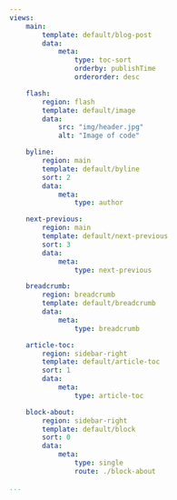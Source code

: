 ```yaml
---
views:
    main:
        template: default/blog-post
        data:
            meta:
                type: toc-sort
                orderby: publishTime
                orderorder: desc

    flash:
        region: flash
        template: default/image
        data:
            src: "img/header.jpg"
            alt: "Image of code"

    byline:
        region: main
        template: default/byline
        sort: 2
        data:
            meta: 
                type: author

    next-previous:
        region: main
        template: default/next-previous
        sort: 3
        data:
            meta: 
                type: next-previous

    breadcrumb:
        region: breadcrumb
        template: default/breadcrumb
        data:
            meta: 
                type: breadcrumb

    article-toc:
        region: sidebar-right
        template: default/article-toc
        sort: 1
        data:
            meta: 
                type: article-toc

    block-about:
        region: sidebar-right
        template: default/block
        sort: 0
        data:
            meta: 
                type: single
                route: ./block-about

...
```

